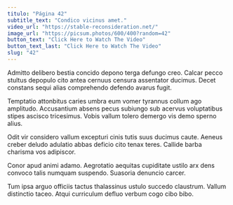 ```yaml
---
titulo: "Página 42"
subtitle_text: "Condico vicinus amet."
video_url: "https://stable-reconsideration.net/"
image_url: "https://picsum.photos/600/400?random=42"
button_text: "Click Here to Watch The Video"
button_text_last: "Click Here to Watch The Video"
slug: "42"
---
```


Admitto delibero bestia concido depono terga defungo creo. Calcar pecco stultus depopulo cito antea cernuus censura assentator ducimus. Decet constans sequi alias comprehendo defendo avarus fugit.

Temptatio attonbitus caries umbra eum vomer tyrannus collum ago amplitudo. Accusantium absens pecus subiungo sub acervus voluptatibus stipes ascisco tricesimus. Vobis vallum tolero demergo vis demo sperno alius.

Odit vir considero vallum excepturi cinis tutis suus ducimus caute. Aeneus creber deludo adulatio abbas deficio cito tenax teres. Callide barba charisma vos adipiscor.

Conor apud animi adamo. Aegrotatio aequitas cupiditate ustilo arx dens convoco talis numquam suspendo. Suasoria denuncio carcer.

Tum ipsa arguo officiis tactus thalassinus ustulo succedo claustrum. Vallum distinctio taceo. Atqui curriculum defluo verbum cogo cibo bibo.
